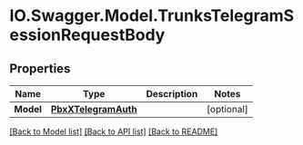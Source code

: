 # IO.Swagger.Model.TrunksTelegramSessionRequestBody
## Properties

Name | Type | Description | Notes
------------ | ------------- | ------------- | -------------
**Model** | [**PbxXTelegramAuth**](PbxXTelegramAuth.md) |  | [optional] 

[[Back to Model list]](../README.md#documentation-for-models) [[Back to API list]](../README.md#documentation-for-api-endpoints) [[Back to README]](../README.md)

